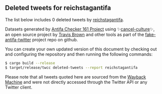 ## Deleted tweets for reichstagantifa

The list below includes 0 deleted tweets by
[reichstagantifa](https://twitter.com/reichstagantifa).



Datasets generated by [Antifa Checker 161 Project](https://twitter.com/antifacheck161) using ✨[cancel-culture](https://github.com/travisbrown/cancel-culture)✨, an open source project by 
[Travis Brown](https://twitter.com/travisbrown) and other tools as part of the 
[fake-antifa-twitter](https://github.com/antifacheck161/fake-antifa-twitter) project repo on github.

You can create your own updated version of this document by checking out and configuring the
repository and then running the following commands:

```bash
$ cargo build --release
$ target/release/twcc deleted-tweets --report reichstagantifa
```

Please note that all tweets quoted here are sourced from the
[Wayback Machine](https://web.archive.org) and were not directly accessed through the Twitter API or
any Twitter client.

